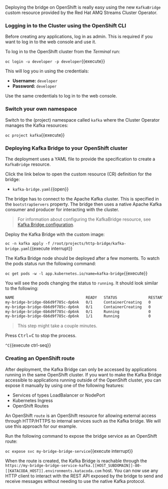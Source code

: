 
Deploying the bridge on OpenShift is really easy using the new `KafkaBridge` custom resource provided by the Red Hat AMQ Streams Cluster Operator.

### Logging in to the Cluster using the OpenShift CLI

Before creating any applications, log in as admin. This is required if you want to log in to the web console and use it.

To log in to the OpenShift cluster from the _Terminal_ run:

``oc login -u developer -p developer``{{execute}}

This will log you in using the credentials:

* **Username:** ``developer``
* **Password:** ``developer``

Use the same credentials to log in to the web console.

### Switch your own namespace

Switch to the (project) namespace called ``kafka`` where the Cluster Operator manages the Kafka resources:

``oc project kafka``{{execute}}

### Deploying Kafka Bridge to your OpenShift cluster

The deployment uses a YAML file to provide the specification to create a `KafkaBridge` resource.

Click the link below to open the custom resource (CR) definition for the bridge:

* `kafka-bridge.yaml`{{open}}

The bridge has to connect to the Apache Kafka cluster. This is specified in the `bootstrapServers` property. The bridge then uses a native Apache Kafka consumer and producer for interacting with the cluster.

>For information about configuring the KafkaBridge resource, see [Kafka Bridge configuration](https://access.redhat.com/documentation/en-us/red_hat_amq/2020.q4/html-single/using_amq_streams_on_openshift/index#assembly-config-kafka-bridge-str).

Deploy the Kafka Bridge with the custom image:

``oc -n kafka apply -f /root/projects/http-bridge/kafka-bridge.yaml``{{execute interrupt}}

The Kafka Bridge node should be deployed after a few moments. To watch the pods status run the following command:

``oc get pods -w -l app.kubernetes.io/name=kafka-bridge``{{execute}}

You will see the pods changing the status to `running`. It should look similar to the following:

```bash
NAME                                READY   STATUS              RESTARTS   AGE
my-bridge-bridge-6b6d9f785c-dp6nk   0/1     ContainerCreating   0          5s
my-bridge-bridge-6b6d9f785c-dp6nk   0/1     ContainerCreating   0          12s
my-bridge-bridge-6b6d9f785c-dp6nk   0/1     Running             0          27s
my-bridge-bridge-6b6d9f785c-dp6nk   1/1     Running             0          45s
```

> This step might take a couple minutes.

Press <kbd>Ctrl</kbd>+<kbd>C</kbd> to stop the process.

`^C`{{execute ctrl-seq}}

### Creating an OpenShift route

After deployment, the Kafka Bridge can only be accessed by applications running in the same OpenShift cluster. If you want to make the Kafka Bridge accessible to applications running outside of the OpenShift cluster, you can expose it manually by using one of the following features:

* Services of types LoadBalancer or NodePort
* Kubernetes Ingress
* OpenShift Routes

An OpenShift `route` is an OpenShift resource for allowing external access through HTTP/HTTPS to internal services such as the Kafka bridge. We will use this approach for our example.

Run the following command to expose the bridge service as an OpenShift route:

``oc expose svc my-bridge-bridge-service``{{execute interrupt}}

When the route is created, the Kafka Bridge is reachable through the `https://my-bridge-bridge-service-kafka.[[HOST_SUBDOMAIN]]-80-[[KATACODA_HOST]].environments.katacoda.com` host. You can now use any HTTP client to interact with the REST API exposed by the bridge to send and receive messages without needing to use the native Kafka protocol.
